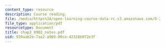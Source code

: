 ```yaml
---
content_type: resource
description: Course reading.
file: /media/https%3A/open-learning-course-data-rc.s3.amazonaws.com/8-284-modern-astrophysics-spring-2006/930aab2e7aa2a90900ca42328b072e3f_chap3_8902_notes.pdf
file_type: application/pdf
resourcetype: Document
title: chap3_8902_notes.pdf
uid: 930aab2e-7aa2-a909-00ca-42328b072e3f
---
```

